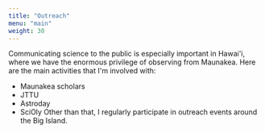 ```yaml
---
title: "Outreach"
menu: "main"
weight: 30
---
```


Communicating science to the public is especially important in Hawai'i,
where we have the enormous privilege of observing from Maunakea. Here
are the main activities that I'm involved with:
- Maunakea scholars
- JTTU
- Astroday
- SciOly
Other than that, I regularly participate in outreach events around the
Big Island.